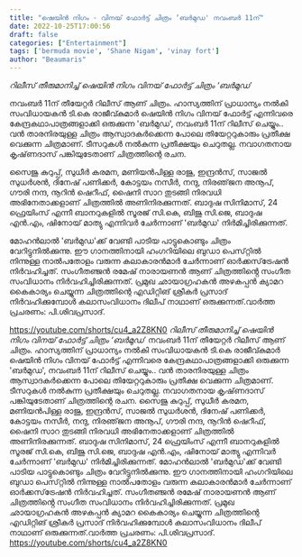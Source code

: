 ```yaml
---
title: "ഷെയിന്‍ നിഗം - വിനയ് ഫോര്‍ട്ട് ചിത്രം ‘ബര്‍മുഡ' നവംബർ 11ന്"
date: 2022-10-25T17:00:56
draft: false
categories: ["Entertainment"]
tags: ['bermuda movie', 'Shane Nigam', 'vinay fort']
author: "Beaumaris"
---
```


*റിലീസ് തീരുമാനിച്ച് ഷെയിന്‍ നിഗം വിനയ് ഫോര്‍ട്ട് ചിത്രം ‘ബര്‍മുഡ’*

നവംബർ 11ന് തീയേറ്റർ റിലീസ് ആണ് ചിത്രം. ഹാസ്യത്തിന് പ്രാധാന്യം നൽകി സംവിധായകൻ ടി.കെ രാജീവ്കുമാർ ഷെയിന്‍ നിഗം വിനയ് ഫോര്‍ട്ട് എന്നിവരെ കേന്ദ്രകഥാപാത്രങ്ങളാക്കി ഒരുക്കുന്ന 'ബര്‍മുഡ', നവംബർ 11ന് റിലീസ് ചെയ്യും.. വൻ താരനിരയുള്ള ചിത്രം ആസ്വാദകർക്കെന്ന പോലെ തിയേറ്ററുകാരും പ്രതീക്ഷ വെക്കുന്ന ചിത്രമാണ്. ടീസറുകൾ നൽകുന്ന പ്രതീക്ഷയും ചെറുതല്ല. നവാഗതനായ കൃഷ്‌ണദാസ് പങ്കിയുടേതാണ് ചിത്രത്തിന്റെ രചന.

സൈജു കുറുപ്പ്, സുധീര്‍ കരമന, മണിയന്‍പിള്ള രാജു, ഇന്ദ്രന്‍സ്, സാജൽ സുധര്‍ശന്‍, ദിനേഷ് പണിക്കര്‍, കോട്ടയം നസീര്‍, നന്ദു, നിരഞ്‌ജന അനൂപ്, ഗൗരി നന്ദ, നൂറിന്‍ ഷെറീഫ്, ഷൈനി സാറ തുടങ്ങി നിരവധി അഭിനേതാക്കളാണ്‌ ചിത്രത്തിൽ അണിനിരക്കുന്നത്. ബാദുഷ സിനിമാസ്, 24 ഫ്രെയിംസ് എന്നീ ബാനറുകളില്‍ സൂരജ് സി.കെ, ബിജു സി.ജെ, ബാദുഷ എന്‍.എം, ഷിനോയ് മാത്യു എന്നിവര്‍ ചേര്‍ന്നാണ് 'ബർമുഡ' നിർമിച്ചിരിക്കുന്നത്.

മോഹൻലാൽ 'ബർമുഡ'ക്ക് വേണ്ടി പാടിയ പാട്ടുകൊണ്ടും ചിത്രം വേറിട്ടുനിൽക്കുന്നു. ഈ ഗാനത്തിനായി ഹംഗറിയിലെ ബുഡാ പെസ്‌റ്റിൽ നിന്നുള്ള നാൽപതോളം വരുന്ന കലാകാരൻമാർ ചേർന്നാണ് ഓർക്കസ്‌ട്രേഷൻ നിർവഹിച്ചത്. സംഗീതഞ്ജൻ രമേഷ് നാരായണൻ ആണ് ചിത്രത്തിൻ്റെ സംഗീത സംവിധാനം നിർവഹിച്ചിരിക്കുന്നത്. പ്രമുഖ ഛായാഗ്രഹകൻ അഴകപ്പൻ ക്യാമറ കൈകാര്യം ചെയ്യുന്ന ചിത്രത്തിന്റെ എഡിറ്റിങ് ശ്രീകര്‍ പ്രസാദ് നിർവഹിക്കുമ്പോൾ കലാസംവിധാനം ദിലീപ് നാഥാണ് ഒരുക്കുന്നത്.വാർത്ത പ്രചരണം: പി.ശിവപ്രസാദ്.

https://youtube.com/shorts/cu4_a2Z8KN0
*റിലീസ് തീരുമാനിച്ച് ഷെയിന്‍ നിഗം വിനയ് ഫോര്‍ട്ട് ചിത്രം ‘ബര്‍മുഡ’* നവംബർ 11ന് തീയേറ്റർ റിലീസ് ആണ് ചിത്രം. ഹാസ്യത്തിന് പ്രാധാന്യം നൽകി സംവിധായകൻ ടി.കെ രാജീവ്കുമാർ ഷെയിന്‍ നിഗം വിനയ് ഫോര്‍ട്ട് എന്നിവരെ കേന്ദ്രകഥാപാത്രങ്ങളാക്കി ഒരുക്കുന്ന 'ബര്‍മുഡ', നവംബർ 11ന് റിലീസ് ചെയ്യും.. വൻ താരനിരയുള്ള ചിത്രം ആസ്വാദകർക്കെന്ന പോലെ തിയേറ്ററുകാരും പ്രതീക്ഷ വെക്കുന്ന ചിത്രമാണ്. ടീസറുകൾ നൽകുന്ന പ്രതീക്ഷയും ചെറുതല്ല. നവാഗതനായ കൃഷ്‌ണദാസ് പങ്കിയുടേതാണ് ചിത്രത്തിന്റെ രചന. സൈജു കുറുപ്പ്, സുധീര്‍ കരമന, മണിയന്‍പിള്ള രാജു, ഇന്ദ്രന്‍സ്, സാജൽ സുധര്‍ശന്‍, ദിനേഷ് പണിക്കര്‍, കോട്ടയം നസീര്‍, നന്ദു, നിരഞ്‌ജന അനൂപ്, ഗൗരി നന്ദ, നൂറിന്‍ ഷെറീഫ്, ഷൈനി സാറ തുടങ്ങി നിരവധി അഭിനേതാക്കളാണ്‌ ചിത്രത്തിൽ അണിനിരക്കുന്നത്. ബാദുഷ സിനിമാസ്, 24 ഫ്രെയിംസ് എന്നീ ബാനറുകളില്‍ സൂരജ് സി.കെ, ബിജു സി.ജെ, ബാദുഷ എന്‍.എം, ഷിനോയ് മാത്യു എന്നിവര്‍ ചേര്‍ന്നാണ് 'ബർമുഡ' നിർമിച്ചിരിക്കുന്നത്. മോഹൻലാൽ 'ബർമുഡ'ക്ക് വേണ്ടി പാടിയ പാട്ടുകൊണ്ടും ചിത്രം വേറിട്ടുനിൽക്കുന്നു. ഈ ഗാനത്തിനായി ഹംഗറിയിലെ ബുഡാ പെസ്‌റ്റിൽ നിന്നുള്ള നാൽപതോളം വരുന്ന കലാകാരൻമാർ ചേർന്നാണ് ഓർക്കസ്‌ട്രേഷൻ നിർവഹിച്ചത്. സംഗീതഞ്ജൻ രമേഷ് നാരായണൻ ആണ് ചിത്രത്തിൻ്റെ സംഗീത സംവിധാനം നിർവഹിച്ചിരിക്കുന്നത്. പ്രമുഖ ഛായാഗ്രഹകൻ അഴകപ്പൻ ക്യാമറ കൈകാര്യം ചെയ്യുന്ന ചിത്രത്തിന്റെ എഡിറ്റിങ് ശ്രീകര്‍ പ്രസാദ് നിർവഹിക്കുമ്പോൾ കലാസംവിധാനം ദിലീപ് നാഥാണ് ഒരുക്കുന്നത്.വാർത്ത പ്രചരണം: പി.ശിവപ്രസാദ്. https://youtube.com/shorts/cu4_a2Z8KN0
